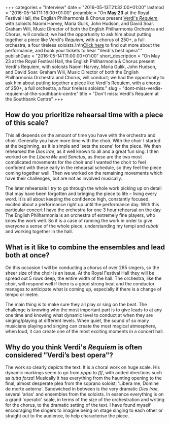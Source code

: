 +++
categories = "Interview"
date = "2016-05-13T21:32:00+01:00"
lastmod = "2016-05-14T11:16:00+01:00"
preamble = "On **May 23** at the Royal Festival Hall, the English Philharmonia & Chorus present [Verdi's *Requiem*](http://www.southbankcentre.co.uk/whatson/verdi-requiem-95713), with soloists Naomi Harvey, Maria Gulik, John Hudson, and David Soar. Graham Wili, Music Director of both the English Philharmonia Orchestra and Chorus, will conduct; we had the opportunity to ask him about putting together a piece like Verdi's *Requiem*, with a chorus of 250+, a full orchestra, a four tireless soloists.\n\n[Click here](http://www.southbankcentre.co.uk/whatson/verdi-requiem-95713) to find out more about the performance, and book your tickets to hear \"Verdi's best opera\"."
publishDate = "2016-05-14T11:00:00+01:00"
short_description = "On May 23 at the Royal Festival Hall, the English Philharmonia &amp; Chorus present Verdi&#039;s Requiem, with soloists Naomi Harvey, Maria Gulik, John Hudson, and David Soar. Graham Wili, Music Director of both the English Philharmonia Orchestra and Chorus, will conduct; we had the opportunity to ask him about putting together a piece like Verdi&#039;s Requiem, with a chorus of 250+, a full orchestra, a four tireless soloists."
slug = "dont-miss-verdis-requiem-at-the-southbank-centre"
title = "Don&#039;t miss: Verdi&#039;s Requiem at the Southbank Centre"
+++

## How do you prioritize rehearsal time with a piece of this scale?

This all depends on the amount of time you have with the orchestra and choir. Generally you have more time with the choir. With the choir I started at the beginning, as it is simple and 'sets the scene' for the piece. We then rehearsed the *Dies Irae*, as it well known to all and a great fun sing. I then worked on the *Libera Me* and *Sanctus*, as these are the two most complicated movements for the choir and I wanted the choir to feel confident with these early in the rehearsal schedule, so they feel the piece coming together well. Then we worked on the remaining movements which have their challenges, but are not as involved musically. 

The later rehearsals I try to go through the whole work picking up on detail that may have been forgotten and bringing the piece to life – living every word. It is all about keeping the confidence high, constantly focused, excited about a performance right up until the performance day. With this particular concert I have the orchestra for one 3 hour rehearsal on the day. The English Philharmonia is an orchestra of extremely fine players, who know the work well. So it is a case of running the work in order to give everyone a sense of the whole piece, understanding my tempi and *rubati* and working together in the hall.

## What is it like to combine the ensembles and lead both at once?

On this occasion I will be conducting a chorus of over 265 singers, so the sheer size of the choir is an issue. At the Royal Festival Hall they will be spread out 5 rows deep, the entire width of the hall. The orchestra, like the choir, will respond well if there is a good strong beat and the conductor manages to anticipate what is coming up, especially if there is a change of tempo or metre.

The main thing is to make sure they all play or sing on the beat. The challenge is knowing who the most important part is to give leads to at any one time and knowing what dynamic level to conduct at when they are singing/playing at different levels. When quiet, the sound of so many musicians playing and singing can create the most magical atmosphere, when loud, it can create one of the most exciting moments in a concert hall.

## Why do you think Verdi's *Requiem* is often considered "Verdi’s best opera"?

The work so clearly depicts the text. It is a choral work on huge scale. His dynamic markings seem to go from *pppp* to *fff*, with added directions such as *tutta forza*! Musically it has everything from the haunting opening to the final, almost desperate plea from the soprano soloist, 'Libera me, Domine de morte aeterna'. Sandwiched in between is the very dramatic *Dies Irae*, several 'arias' and ensembles from the soloists. In essence everything is on a grand 'operatic' scale, in terms of the size of the orchestration and writing for the chorus, to the dramatic setting of the text. I have found myself encouraging the singers to imagine being on stage singing to each other or straight out to the audience, to help characterise the piece.
